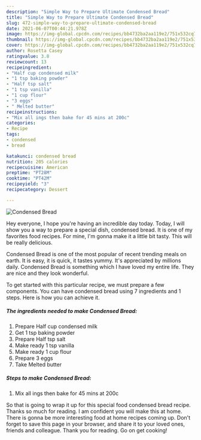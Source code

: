 ```yaml
---
description: "Simple Way to Prepare Ultimate Condensed Bread"
title: "Simple Way to Prepare Ultimate Condensed Bread"
slug: 472-simple-way-to-prepare-ultimate-condensed-bread
date: 2021-06-07T00:44:21.978Z
image: https://img-global.cpcdn.com/recipes/bb4732ba2aa119e2/751x532cq70/condensed-bread-recipe-main-photo.jpg
thumbnail: https://img-global.cpcdn.com/recipes/bb4732ba2aa119e2/751x532cq70/condensed-bread-recipe-main-photo.jpg
cover: https://img-global.cpcdn.com/recipes/bb4732ba2aa119e2/751x532cq70/condensed-bread-recipe-main-photo.jpg
author: Rosetta Casey
ratingvalue: 3.8
reviewcount: 13
recipeingredient:
- "Half cup condensed milk"
- "1 tsp baking powder"
- "Half tsp salt"
- "1 tsp vanilla"
- "1 cup flour"
- "3 eggs"
- " Melted butter"
recipeinstructions:
- "Mix all ings then bake for 45 mins at 200c"
categories:
- Recipe
tags:
- condensed
- bread

katakunci: condensed bread 
nutrition: 205 calories
recipecuisine: American
preptime: "PT28M"
cooktime: "PT42M"
recipeyield: "3"
recipecategory: Dessert

---
```



![Condensed Bread](https://img-global.cpcdn.com/recipes/bb4732ba2aa119e2/751x532cq70/condensed-bread-recipe-main-photo.jpg)

Hey everyone, I hope you're having an incredible day today. Today, I will show you a way to prepare a special dish, condensed bread. It is one of my favorites food recipes. For mine, I'm gonna make it a little bit tasty. This will be really delicious.



Condensed Bread is one of the most popular of recent trending meals on earth. It is easy, it is quick, it tastes yummy. It's appreciated by millions daily. Condensed Bread is something which I have loved my entire life. They are nice and they look wonderful.


To get started with this particular recipe, we must prepare a few components. You can have condensed bread using 7 ingredients and 1 steps. Here is how you can achieve it.

<!--inarticleads1-->

##### The ingredients needed to make Condensed Bread:

1. Prepare Half cup condensed milk
1. Get 1 tsp baking powder
1. Prepare Half tsp salt
1. Make ready 1 tsp vanilla
1. Make ready 1 cup flour
1. Prepare 3 eggs
1. Take  Melted butter




<!--inarticleads2-->

##### Steps to make Condensed Bread:

1. Mix all ings then bake for 45 mins at 200c




So that is going to wrap it up for this special food condensed bread recipe. Thanks so much for reading. I am confident you will make this at home. There is gonna be more interesting food at home recipes coming up. Don't forget to save this page in your browser, and share it to your loved ones, friends and colleague. Thank you for reading. Go on get cooking!
